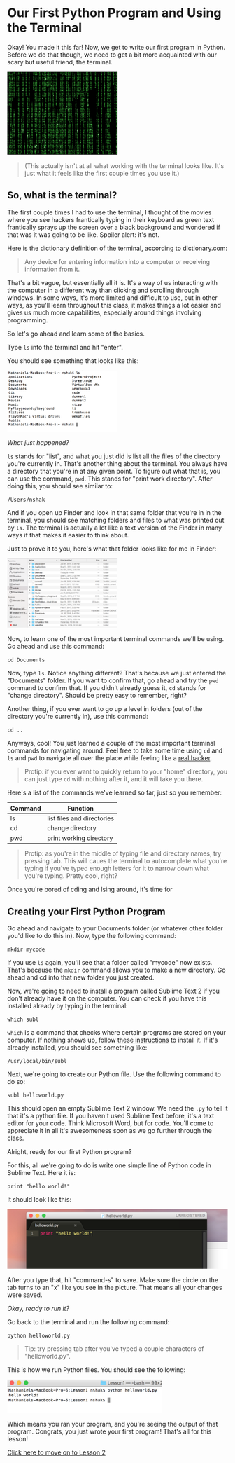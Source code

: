 # Our First Python Program and Using the Terminal

Okay! You made it this far! Now, we get to write our first program in Python. Before we do that though, we need to get a bit more acquainted with our scary but useful friend, the terminal.

<img src="hacking.gif" width=50%>  

> (This actually isn't at all what working with the terminal looks like. It's just what it feels like the first couple times you use it.)

## So, what is the terminal?

The first couple times I had to use the terminal, I thought of the movies where you see hackers frantically typing in their keyboard as green text frantically sprays up the screen over a black background and wondered if that was it was going to be like. Spoiler alert: it's not.  

Here is the dictionary definition of the terminal, according to dictionary.com:

> Any device for entering information into a computer or receiving information from it.  
 
That's a bit vague, but essentially all it is. It's a way of us interacting with the computer in a different way than clicking and scrolling through windows. In some ways, it's more limited and difficult to use, but in other ways, as you'll learn throughout this class, it makes things a lot easier and gives us much more capabilities, especially around things involving programming.  

So let's go ahead and learn some of the basics.  

Type `ls` into the terminal and hit "enter".  

You should see something that looks like this:

<img src="ls.png" width=50%>

*What just happened?*

`ls` stands for "list", and what you just did is list all the files of the directory you're currently in. That's another thing about the terminal. You always have a directory that you're in at any given point. To figure out what that is, you can use the command, `pwd`. This stands for "print work directory". After doing this, you should see similar to:

	/Users/nshak

And if you open up Finder and look in that same folder that you're in in the terminal, you should see matching folders and files to what was printed out by `ls`. The terminal is actually a lot like a text version of the Finder in many ways if that makes it easier to think about.  

Just to prove it to you, here's what that folder looks like for me in Finder:  


<img src="finder.png" width=50%>  


Now, to learn one of the most important terminal commands we'll be using. Go ahead and use this command:

	cd Documents
	
Now, type `ls`. Notice anything different? That's because we just entered the "Documents" folder. If you want to confirm that, go ahead and try the `pwd` command to confirm that. If you didn't already guess it, `cd` stands for "change directory". Should be pretty easy to remember, right?  

Another thing, if you ever want to go up a level in folders (out of the directory you're currently in), use this command:

	cd ..
	
Anyways, cool! You just learned a couple of the most important terminal commands for navigating around. Feel free to take some time using `cd` and `ls` and `pwd` to navigate all over the place while feeling like a [real hacker](http://geektyper.com/tegnio/).  

>Protip: if you ever want to quickly return to your "home" directory, you can just type `cd` with nothing after it, and it will take you there.

Here's a list of the commands we've learned so far, just so you remember:

Command  | Function
------------- | -------------
ls  | list files and directories
cd  | change directory
pwd | print working directory

> Protip: as you're in the middle of typing file and directory names, try pressing tab. This will caues the terminal to autocomplete what you're typing if you've typed enough letters for it to narrow down what you're typing. Pretty cool, right?

Once you're bored of cding and lsing around, it's time for

## Creating your First Python Program

Go ahead and navigate to your Documents folder (or whatever other folder you'd like to do this in). Now, type the following command:

	mkdir mycode
	
If you use `ls` again, you'll see that a folder called "mycode" now exists. That's because the `mkdir` command allows you to make a new directory. Go ahead and cd into that new folder you just created.

Now, we're going to need to install a program called Sublime Text 2 if you don't already have it on the computer. You can check if you have this installed already by typing in the terminal:

	which subl
	
`which` is a command that checks where certain programs are stored on your computer. If nothing shows up, follow [these instructions](installsublmac.md) to install it. If it's already installed, you should see something like:

	/usr/local/bin/subl
	
Next, we're going to create our Python file. Use the following command to do so:

	subl helloworld.py
	
This should open an empty Sublime Text 2 window. We need the `.py` to tell it that it's a python file. If you haven't used Sublime Text before, it's a text editor for your code. Think Microsoft Word, but for code. You'll come to appreciate it in all it's awesomeness soon as we go further through the class.

Alright, ready for our first Python program?

For this, all we're going to do is write one simple line of Python code in Sublime Text. Here it is:

	print "hello world!"
	
It should look like this:

![](helloworld.png)
	
After you type that, hit "command-s" to save. Make sure the circle on the tab turns to an "x" like you see in the picture. That means all your changes were saved.

*Okay, ready to run it?*

Go back to the terminal and run the following command:

	python helloworld.py
	
>Tip: try pressing tab after you've typed a couple characters of "helloworld.py".
	
This is how we run Python files. You should see the following:

<img src="helloworldoutput.png" width=70%>

Which means you ran your program, and you're seeing the output of that program. Congrats, you just wrote your first program! That's all for this lesson!

[Click here to move on to Lesson 2](../Lesson2)